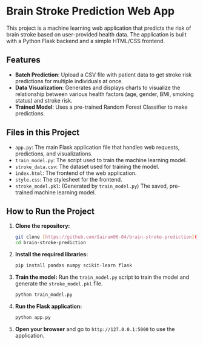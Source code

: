# Brain Stroke Prediction Web App

This project is a machine learning web application that predicts the risk of brain stroke based on user-provided health data. The application is built with a Python Flask backend and a simple HTML/CSS frontend.

## Features

- **Batch Prediction**: Upload a CSV file with patient data to get stroke risk predictions for multiple individuals at once.
- **Data Visualization**: Generates and displays charts to visualize the relationship between various health factors (age, gender, BMI, smoking status) and stroke risk.
- **Trained Model**: Uses a pre-trained Random Forest Classifier to make predictions.

## Files in this Project

- `app.py`: The main Flask application file that handles web requests, predictions, and visualizations.
- `train_model.py`: The script used to train the machine learning model.
- `stroke_data.csv`: The dataset used for training the model.
- `index.html`: The frontend of the web application.
- `style.css`: The stylesheet for the frontend.
- `stroke_model.pkl`: (Generated by `train_model.py`) The saved, pre-trained machine learning model.

## How to Run the Project

1.  **Clone the repository:**
    ```bash
    git clone [https://github.com/Sairam06-04/brain-stroke-prediction](https://github.com/Sairam06-04/brain-stroke-prediction.git)
    cd brain-stroke-prediction
    ```

2.  **Install the required libraries:**
    ```bash
    pip install pandas numpy scikit-learn flask
    ```

3.  **Train the model:**
    Run the `train_model.py` script to train the model and generate the `stroke_model.pkl` file.
    ```bash
    python train_model.py
    ```

4.  **Run the Flask application:**
    ```bash
    python app.py
    ```

5.  **Open your browser** and go to `http://127.0.0.1:5000` to use the application.
